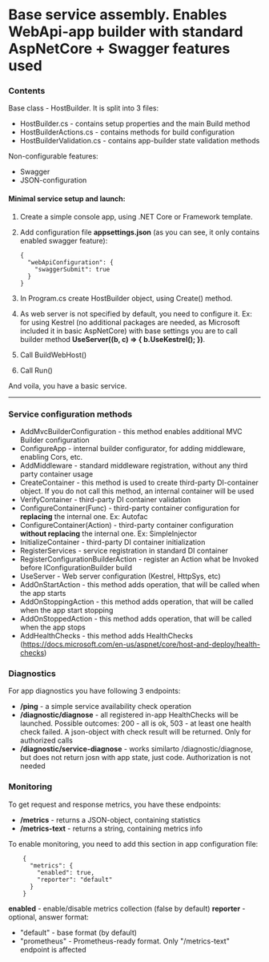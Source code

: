 # Base service assembly. Enables WebApi-app builder with standard AspNetCore + Swagger features used

### Contents

Base class - HostBuilder. It is split into 3 files:
*  HostBuilder.cs - contains setup properties and the main Build method
*  HostBuilderActions.cs - contains methods for build configuration
*  HostBuilderValidation.cs - contains app-builder state validation methods

Non-configurable features:
*  Swagger
*  JSON-configuration

#### Minimal service setup and launch:
1.  Create a simple console app, using .NET Core or Framework template.
2.  Add configuration file **appsettings.json** (as you can see, it only contains enabled swagger feature):

		{
		  "webApiConfiguration": {
			"swaggerSubmit": true
		  }
		}

3.  In Program.cs create HostBuilder object, using Create() method.
4.  As web server is not specified by default, you need to configure it. Ex: for using Kestrel (no additional packages are needed, as Microsoft included it in basic AspNetCore) with base settings you are to call builder method **UseServer((b, c) => { b.UseKestrel(); })**.
5.  Call BuildWebHost()
6.  Call Run()

And voila, you have a basic service.

_________________


### Service configuration methods

*  AddMvcBuilderConfiguration - this method enables additional MVC Builder configuration
*  ConfigureApp - internal builder configurator, for adding middleware, enabling Cors, etc.
*  AddMiddleware - standard middleware registration, without any third party container usage
*  CreateContainer - this method is used to create third-party DI-container object. If you do not call this method, an internal container will be used
*  VerifyContainer - third-party DI container validation 
*  ConfigureContainer(Func) - third-party container configuration for **replacing** the internal one. Ex: Autofac
*  ConfigureContainer(Action) - third-party container configuration **without replacing** the internal one. Ex: SimpleInjector
*  InitializeContainer - third-party DI container initialization
*  RegisterServices - service registration in standard DI container
*  RegisterConfigurationBuilderAction - register an Action what be Invoked before IConfigurationBuilder build
*  UseServer - Web server configuration (Kestrel, HttpSys, etc)
*  AddOnStartAction - this method adds operation, that will be called when the app starts
*  AddOnStoppingAction - this method adds operation, that will be called when the app start stopping
*  AddOnStoppedAction - this method adds operation, that will be called when the app stops
*  AddHealthChecks - this method adds HealthChecks (https://docs.microsoft.com/en-us/aspnet/core/host-and-deploy/health-checks)

### Diagnostics
For app diagnostics you have following 3 endpoints:
*  **/ping** - a simple service availability check operation
*  **/diagnostic/diagnose** - all registered in-app HealthChecks will be launched. Possible outcomes: 200 - all is ok, 503 - at least one health check failed. A json-object with check result will be returned. Only for authorized calls
*  **/diagnostic/service-diagnose** - works similarto /diagnostic/diagnose, but does not return josn with app state, just code. Authorization is not needed

### Monitoring
To get request and response metrics, you have these endpoints:
*  **/metrics** - returns a JSON-object, containing statistics
*  **/metrics-text** - returns a string, containing metrics info

To enable monitoring, you need to add this section in app configuration file:

		{
		  "metrics": {
			"enabled": true,
            "reporter": "default"
		  }
		}

**enabled** - enable/disable metrics collection (false by default)
**reporter** - optional, answer format:

*  "default" - base format (by default)
*  "prometheus" - Prometheus-ready format. Only "/metrics-text" endpoint is affected 
